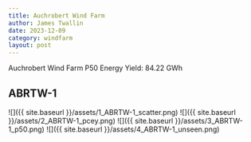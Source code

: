 ```yaml
---
title: Auchrobert Wind Farm
author: James Twallin
date: 2023-12-09
category: windfarm
layout: post
---
```

Auchrobert Wind Farm P50 Energy Yield: 84.22 GWh

ABRTW-1
-------------
![]({{ site.baseurl }}/assets/1_ABRTW-1_scatter.png)
![]({{ site.baseurl }}/assets/2_ABRTW-1_pcey.png)
![]({{ site.baseurl }}/assets/3_ABRTW-1_p50.png)
![]({{ site.baseurl }}/assets/4_ABRTW-1_unseen.png)

